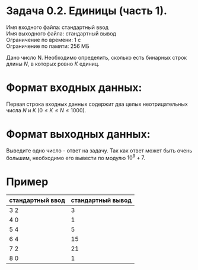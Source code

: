 # Задача 0.2. Единицы (часть 1).
Имя входного файла: стандартный ввод  
Имя выходного файла: стандартный вывод  
Ограничение по времени: 1 с  
Ограничение по памяти: 256 МБ   
        
Дано число N. Необходимо определить, сколько есть бинарных строк длины $N$, в которых ровно $K$ единиц.  

# Формат входных данных:
Первая строка входных данных содержит два целых неотрицательных числа $N$ и $K$ $(0 ≤ K ≤ N ≤ 1000)$.

# Формат выходных данных:
Выведите одно число - ответ на задачу. Так как ответ может быть очень большим, необходимо его вывести по модулю $10^9 + 7$.

# Пример
<table>
    <thead>
        <tr>
            <th align="center">стандартный ввод</th>
            <th align="center">стандартный вывод</th>
        </tr>
    </thead>
    <tbody>
        <tr>
            <td>3 2</td>
            <td valign="top">3</td>
        </tr>
        <tr>
            <td>4 0</td>
            <td valign="top">1</td>
        </tr>
        <tr>
            <td>5 4</td>
            <td valign="top">5</td>
        </tr>
        <tr>
            <td>6 4</td>
            <td valign="top">15</td>
        </tr>
        <tr>
            <td>7 2</td>
            <td valign="top">21</td>
        </tr>
        <tr>
            <td>8 0</td>
            <td valign="top">1</td>
        </tr>
    </tbody>
</table>